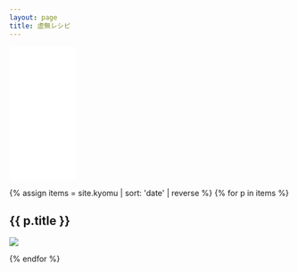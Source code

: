 ```yaml
---
layout: page
title: 虚無レシピ
---
```


<iframe sandbox="allow-popups allow-scripts allow-modals allow-forms allow-same-origin" style="width:120px;height:240px;" marginwidth="0" marginheight="0" scrolling="no" frameborder="0" src="//rcm-fe.amazon-adsystem.com/e/cm?lt1=_blank&bc1=FFFFFF&IS2=1&bg1=FFFFFF&fc1=000000&lc1=0000FF&t=ina6ra-22&language=ja_JP&o=9&p=8&l=as4&m=amazon&f=ifr&ref=as_ss_li_til&asins=4040650018&linkId=b0dd07ca8e57cadc543d6470f78a66b1"></iframe>

{% assign items = site.kyomu | sort: 'date' | reverse %}
{% for p in items %}
<h2>{{ p.title }}</h2>
<p>
  <a href="{{ site.baseurl }}{{ p.url }}">
    <img src="https://img.youtube.com/vi/{{ p.vid }}/mqdefault.jpg" />
  </a>
</p>
{% endfor %}
